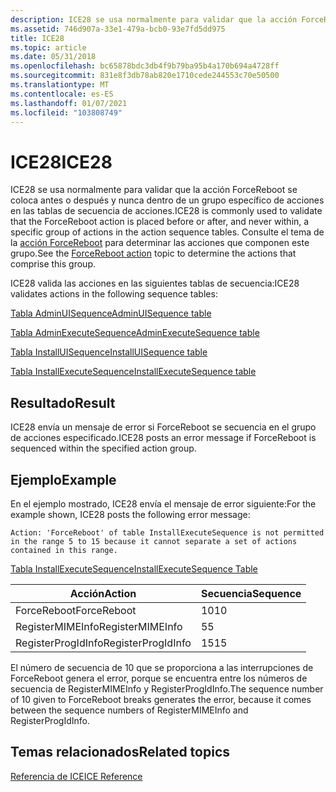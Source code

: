 ```yaml
---
description: ICE28 se usa normalmente para validar que la acción ForceReboot se coloca antes o después y nunca dentro de un grupo específico de acciones en las tablas de secuencia de acciones. Consulte el tema de la acción ForceReboot para determinar las acciones que componen este grupo.
ms.assetid: 746d907a-33e1-479a-bcb0-93e7fd5dd975
title: ICE28
ms.topic: article
ms.date: 05/31/2018
ms.openlocfilehash: bc65878bdc3db4f9b79ba95b4a170b694a4728ff
ms.sourcegitcommit: 831e8f3db78ab820e1710cede244553c70e50500
ms.translationtype: MT
ms.contentlocale: es-ES
ms.lasthandoff: 01/07/2021
ms.locfileid: "103808749"
---
```

# <a name="ice28"></a><span data-ttu-id="3cbdb-104">ICE28</span><span class="sxs-lookup"><span data-stu-id="3cbdb-104">ICE28</span></span>

<span data-ttu-id="3cbdb-105">ICE28 se usa normalmente para validar que la acción ForceReboot se coloca antes o después y nunca dentro de un grupo específico de acciones en las tablas de secuencia de acciones.</span><span class="sxs-lookup"><span data-stu-id="3cbdb-105">ICE28 is commonly used to validate that the ForceReboot action is placed before or after, and never within, a specific group of actions in the action sequence tables.</span></span> <span data-ttu-id="3cbdb-106">Consulte el tema de la [acción ForceReboot](forcereboot-action.md) para determinar las acciones que componen este grupo.</span><span class="sxs-lookup"><span data-stu-id="3cbdb-106">See the [ForceReboot action](forcereboot-action.md) topic to determine the actions that comprise this group.</span></span>

<span data-ttu-id="3cbdb-107">ICE28 valida las acciones en las siguientes tablas de secuencia:</span><span class="sxs-lookup"><span data-stu-id="3cbdb-107">ICE28 validates actions in the following sequence tables:</span></span>

[<span data-ttu-id="3cbdb-108">Tabla AdminUISequence</span><span class="sxs-lookup"><span data-stu-id="3cbdb-108">AdminUISequence table</span></span>](adminuisequence-table.md)

[<span data-ttu-id="3cbdb-109">Tabla AdminExecuteSequence</span><span class="sxs-lookup"><span data-stu-id="3cbdb-109">AdminExecuteSequence table</span></span>](adminexecutesequence-table.md)

[<span data-ttu-id="3cbdb-110">Tabla InstallUISequence</span><span class="sxs-lookup"><span data-stu-id="3cbdb-110">InstallUISequence table</span></span>](installuisequence-table.md)

[<span data-ttu-id="3cbdb-111">Tabla InstallExecuteSequence</span><span class="sxs-lookup"><span data-stu-id="3cbdb-111">InstallExecuteSequence table</span></span>](installexecutesequence-table.md)

## <a name="result"></a><span data-ttu-id="3cbdb-112">Resultado</span><span class="sxs-lookup"><span data-stu-id="3cbdb-112">Result</span></span>

<span data-ttu-id="3cbdb-113">ICE28 envía un mensaje de error si ForceReboot se secuencia en el grupo de acciones especificado.</span><span class="sxs-lookup"><span data-stu-id="3cbdb-113">ICE28 posts an error message if ForceReboot is sequenced within the specified action group.</span></span>

## <a name="example"></a><span data-ttu-id="3cbdb-114">Ejemplo</span><span class="sxs-lookup"><span data-stu-id="3cbdb-114">Example</span></span>

<span data-ttu-id="3cbdb-115">En el ejemplo mostrado, ICE28 envía el mensaje de error siguiente:</span><span class="sxs-lookup"><span data-stu-id="3cbdb-115">For the example shown, ICE28 posts the following error message:</span></span>

``` syntax
Action: 'ForceReboot' of table InstallExecuteSequence is not permitted in the range 5 to 15 because it cannot separate a set of actions contained in this range.
```

[<span data-ttu-id="3cbdb-116">Tabla InstallExecuteSequence</span><span class="sxs-lookup"><span data-stu-id="3cbdb-116">InstallExecuteSequence Table</span></span>](installexecutesequence-table.md)



| <span data-ttu-id="3cbdb-117">Acción</span><span class="sxs-lookup"><span data-stu-id="3cbdb-117">Action</span></span>             | <span data-ttu-id="3cbdb-118">Secuencia</span><span class="sxs-lookup"><span data-stu-id="3cbdb-118">Sequence</span></span> |
|--------------------|----------|
| <span data-ttu-id="3cbdb-119">ForceReboot</span><span class="sxs-lookup"><span data-stu-id="3cbdb-119">ForceReboot</span></span>        | <span data-ttu-id="3cbdb-120">10</span><span class="sxs-lookup"><span data-stu-id="3cbdb-120">10</span></span>       |
| <span data-ttu-id="3cbdb-121">RegisterMIMEInfo</span><span class="sxs-lookup"><span data-stu-id="3cbdb-121">RegisterMIMEInfo</span></span>   |   <span data-ttu-id="3cbdb-122">5</span><span class="sxs-lookup"><span data-stu-id="3cbdb-122">5</span></span>      |
| <span data-ttu-id="3cbdb-123">RegisterProgIdInfo</span><span class="sxs-lookup"><span data-stu-id="3cbdb-123">RegisterProgIdInfo</span></span> | <span data-ttu-id="3cbdb-124">15</span><span class="sxs-lookup"><span data-stu-id="3cbdb-124">15</span></span>       |



 

<span data-ttu-id="3cbdb-125">El número de secuencia de 10 que se proporciona a las interrupciones de ForceReboot genera el error, porque se encuentra entre los números de secuencia de RegisterMIMEInfo y RegisterProgIdInfo.</span><span class="sxs-lookup"><span data-stu-id="3cbdb-125">The sequence number of 10 given to ForceReboot breaks generates the error, because it comes between the sequence numbers of RegisterMIMEInfo and RegisterProgIdInfo.</span></span>

## <a name="related-topics"></a><span data-ttu-id="3cbdb-126">Temas relacionados</span><span class="sxs-lookup"><span data-stu-id="3cbdb-126">Related topics</span></span>

<dl> <dt>

[<span data-ttu-id="3cbdb-127">Referencia de ICE</span><span class="sxs-lookup"><span data-stu-id="3cbdb-127">ICE Reference</span></span>](ice-reference.md)
</dt> </dl>

 

 



